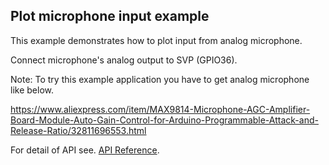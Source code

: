 ## Plot microphone input example

This example demonstrates how to plot input from analog microphone.

Connect microphone's analog output to SVP (GPIO36).

Note: To try this example application you have to get analog microphone like below.

https://www.aliexpress.com/item/MAX9814-Microphone-AGC-Amplifier-Board-Module-Auto-Gain-Control-for-Arduino-Programmable-Attack-and-Release-Ratio/32811696553.html

For detail of API see.
[API Reference](http://esp32-pcd8544.readthedocs.io/en/latest/api-reference/pcd8544/index.html).
